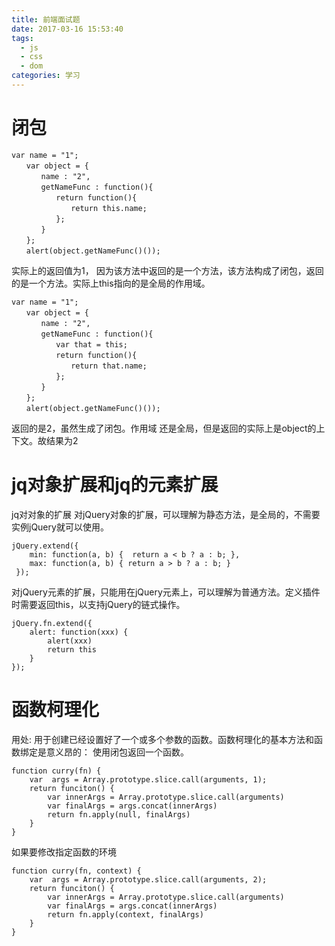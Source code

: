 ```yaml
---
title: 前端面试题
date: 2017-03-16 15:53:40
tags:
  - js
  - css
  - dom
categories: 学习
---
```

# 闭包
```
var name = "1";
　　var object = {
　　　　name : "2",
　　　　getNameFunc : function(){
　　　　　　return function(){
　　　　　　　　return this.name;
　　　　　　};
　　　　}
　　};
　　alert(object.getNameFunc()());
```
实际上的返回值为1，
因为该方法中返回的是一个方法，该方法构成了闭包，返回的是一个方法。实际上this指向的是全局的作用域。
```
var name = "1";
　　var object = {
　　　　name : "2",
　　　　getNameFunc : function(){
　　　　　　var that = this;
　　　　　　return function(){
　　　　　　　　return that.name;
　　　　　　};
　　　　}
　　};
　　alert(object.getNameFunc()());
```
返回的是2，虽然生成了闭包。作用域 还是全局，但是返回的实际上是object的上下文。故结果为2

# jq对象扩展和jq的元素扩展

jq对对象的扩展
对jQuery对象的扩展，可以理解为静态方法，是全局的，不需要实例jQuery就可以使用。
```
jQuery.extend({
    min: function(a, b) {  return a < b ? a : b; },
    max: function(a, b) { return a > b ? a : b; }
 });
```
对jQuery元素的扩展，只能用在jQuery元素上，可以理解为普通方法。定义插件时需要返回this，以支持jQuery的链式操作。
```
jQuery.fn.extend({
  	alert: function(xxx) {
        alert(xxx)
        return this
  	}
});
```

# 函数柯理化

用处: 用于创建已经设置好了一个或多个参数的函数。函数柯理化的基本方法和函数绑定是意义昂的： 使用闭包返回一个函数。
```
function curry(fn) {
	var  args = Array.prototype.slice.call(arguments, 1);
	return funciton() {
		var innerArgs = Array.prototype.slice.call(arguments)
		var finalArgs = args.concat(innerArgs)
		return fn.apply(null, finalArgs)
	}
}
```
如果要修改指定函数的环境
```
function curry(fn, context) {
	var  args = Array.prototype.slice.call(arguments, 2);
	return funciton() {
		var innerArgs = Array.prototype.slice.call(arguments)
		var finalArgs = args.concat(innerArgs)
		return fn.apply(context, finalArgs)
	}
}
```